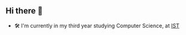 ## Hi there 👋

- 🛠️ I'm currently in my third year studying Computer Science, at [IST](https://tecnico.ulisboa.pt/pt/)

